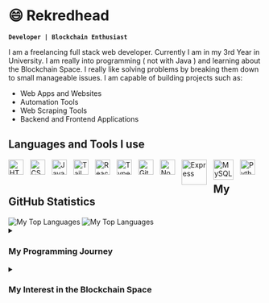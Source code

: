 # 😄 Rekredhead
**`Developer | Blockchain Enthusiast`**

I am a freelancing full stack web developer. Currently I am in my 3rd Year in University.
I am really into programming ( not with Java ) and learning about the Blockchain Space. I really like solving problems by breaking them down to small manageable issues.
I am capable of building projects such as:
- Web Apps and Websites
- Automation Tools
- Web Scraping Tools
- Backend and Frontend Applications

## Languages and Tools I use
<img align="left" width="30px" style="padding-right:10px;" title="HTML" alt="HTML" src="https://cdn.jsdelivr.net/gh/devicons/devicon/icons/html5/html5-plain.svg" />
<img align="left" width="30px" style="padding-right:10px;" title="CSS" alt="CSS" src="https://cdn.jsdelivr.net/gh/devicons/devicon/icons/css3/css3-plain.svg" />
<img align="left" width="30px" style="padding-right:10px;" title="JavaScript" alt="JavaScript" src="https://cdn.jsdelivr.net/gh/devicons/devicon/icons/javascript/javascript-plain.svg" />
<img align="left" width="30px" style="padding-right:10px;" title="Tailwindcss" alt="Tailwindcss" src="https://cdn.jsdelivr.net/gh/devicons/devicon/icons/tailwindcss/tailwindcss-plain.svg" />
<img align="left" width="30px" style="padding-right:10px;" title="React" alt="React" src="https://cdn.jsdelivr.net/gh/devicons/devicon/icons/react/react-original.svg" />
<img align="left" width="30px" style="padding-right:10px;" title="Typescript" alt="TypeScript" src="https://cdn.jsdelivr.net/gh/devicons/devicon/icons/typescript/typescript-plain.svg" />
<img align="left" width="30px" style="padding-right:10px;" title="Git" alt="Git" src="https://cdn.jsdelivr.net/gh/devicons/devicon/icons/git/git-original.svg" />
<img align="left" width="30px" style="padding-right:10px;" title="NodeJS" alt="NodeJS" src="https://cdn.jsdelivr.net/gh/devicons/devicon/icons/nodejs/nodejs-original.svg" />
<img align="left" width="50px" style="padding-right:10px;" title="ExpressJs" alt="Express" src="https://i.cloudup.com/zfY6lL7eFa-3000x3000.png" />
<img align="left" width="40px" style="padding-right:10px;" title="MySQL" alt="MySQL" src="https://cdn.jsdelivr.net/gh/devicons/devicon/icons/mysql/mysql-original-wordmark.svg" />
<img align="left" width="30px" style="padding-right:10px;" title="Python" alt="Python" src="https://cdn.jsdelivr.net/gh/devicons/devicon/icons/python/python-plain.svg" />
<br />

## My GitHub Statistics
<div>
  <img align="center" src="https://github-readme-stats.vercel.app/api?username=rekredhead" alt="My Top Languages"/>
  <img align="center" src="https://github-readme-stats.vercel.app/api/top-langs/?username=rekredhead" alt="My Top Languages"/>
</div>

<details>
<summary><h3>My Programming Journey </h3></summary>
<ul>
  <li>
    When I started coding, I used to build and program small robots using Arduino although, I saw it more as a hobby and didn't take it very seriously
  </li>
  <li>
    I used to build Obstacle Avoiding bots, a simple RC car, a mini piano using buttons, etc. to name a few. Since I was working with Arduino, I had to learn about C++ programming, which helped so much in understanding
    programming concepts as I grew up. I also learned about a few maths concepts like Matrices ( which I never want to look at again ). Building my own projects however the way I wanted, was the reason why I loved it so
    much
  </li>
  <li>
    Once I turned 17, I decided to focus more on coding and I moved towards Web Development and Blockchain Development, which is where I am currently at
  </li>
  <li>
    I realized that Embedded Systems programming was quite a tough field since you need to buy physical hardware and there were not many jobs involved with it (in my country), which is why I moved onto Web Dev
  </li>
  <li>
    Web Dev. was such a new field for me and I had no idea what was going on, I made so many mistakes when building projects. After a few months, I adapted to it well and even learned about backend development
  </li>
  <li>
    Making full stack apps such as a Student Management System and programs to automate my part-time work, gave SO much motivation to continue up this line
  </li>
</ul>
</details>

<details>
<summary><h3>My Interest in the Blockchain Space </h3></summary>
<ul>
  <li>
    I usually stay up-to-date on the latest crypto and blockchain news and interacting with a few blockchain devs. on LinkedIn
  </li>
  <li>
    When I learned more about the world's financial system and governance, I understood how flawed this system really is. Which is what inspired me to involve with Blockchain Development
  </li>
  <li>
    A Decentralized system where the community has control over the system rather than a specific group of people. A system with transparency, high-security, less governance and the users having ownership of their own data
  </li>
  <li>
    Seeing how the Blockchain system works, I really want it to succeed and fix the current financial system. Seeing how fast the community is growing and how important for this sort of system to be adopted, I too want to make it successful and be a part of it
  </li>
</ul>
</details>
